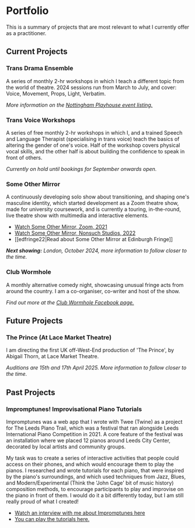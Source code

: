 # Portfolio
This is a summary of projects that are most relevant to what I currently offer as a practitioner.

## Current Projects
### Trans Drama Ensemble
A series of monthly 2-hr workshops in which I teach a different topic from the world of theatre. 2024 sessions run from March to July, and cover: Voice, Movement, Props, Light, Verbatim.

_More information on the [Nottingham Playhouse event listing.](https://nottinghamplayhouse.co.uk/project/trans-drama-ensemble/)_
### Trans Voice Workshops
A series of free monthly 2-hr workshops in which I, and a trained Speech and Language Therapist (specialising in trans voice) teach the basics of altering the gender of one's voice. Half of the workshop covers physical vocal skills, and the other half is about building the confidence to speak in front of others.

_Currently on hold until bookings for September onwards open._
### Some Other Mirror
A continuously developing solo show about transitioning, and shaping one's masculine identity, which started development as a Zoom theatre show, made for university coursework, and is currently a touring, in-the-round, live theatre show with multimedia and interactive elements.

- [Watch Some Other Mirror, Zoom, 2021](https://www.youtube.com/watch?v=ONU-EUteyLI)
- [Watch Some Other Mirror, Nonsuch Studios, 2022](https://www.youtube.com/watch?v=KKcXVdMfVjg)
- [[edfringe22|Read about Some Other Mirror at Edinburgh Fringe]]

_**Next showing:** London, October 2024, more information to follow closer to the time._
### Club Wormhole
A monthly alternative comedy night, showcasing unusual fringe acts from around the country. I am a co-organiser, co-writer and host of the show.

_Find out more at the [Club Wormhole Facebook page.](https://www.facebook.com/ClubWormhole)_
## Future Projects
### The Prince (At Lace Market Theatre)
I am directing the first UK off-West-End production of 'The Prince', by Abigail Thorn, at Lace Market Theatre.

_Auditions are 15th and 17th April 2025. More information to follow closer to the time._
## Past Projects
### Impromptunes! Improvisational Piano Tutorials
Impromptunes was a web app that I wrote with Twee (Twine) as a project for The Leeds Piano Trail, which was a festival that ran alongside Leeds International Piano Competition in 2021. A core feature of the festival was an installation where we placed 12 pianos around Leeds City Center, decorated by local artists and community groups. 

My task was to create a series of interactive activities that people could access on their phones, and which would encourage them to play the pianos. I researched and wrote tutorials for each piano, that were inspired by the piano's surroundings, and which used techniques from Jazz, Blues, and Modern/Experimental (Think the 'John Cage' bit of music history) composition methods, to encourage participants to play and improvise on the piano in front of them. I would do it a bit differently today, but I am still really proud of what I created!
- [Watch an interview with me about Impromptunes here](https://www.youtube.com/watch?v=7jw7LMpeWK8) 
- [You can play the tutorials here.](https://riewarden.github.io/Leeds_Piano_Repo/root/)